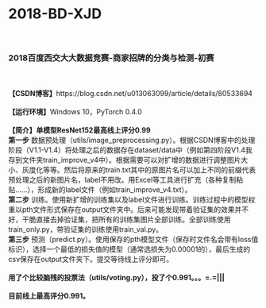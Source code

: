 # 2018-BD-XJD
<br>
<h3>2018百度西交大大数据竞赛-商家招牌的分类与检测-初赛</h3>
<br><br>
<b>【CSDN博客】</b>https://blog.csdn.net/u013063099/article/details/80533694
<br><br>
<b>【运行环境】</b>Windows 10，PyTorch 0.4.0
<br><br>
<b>【简介】单模型ResNet152最高线上评分0.99</b>
<br>
<b>第一步</b> 数据预处理（utils/image_preprocessing.py）。根据CSDN博客中的处理阶段（V1.1-V1.4）将处理之后的数据存在dataset/data中（例如第四阶段V1.4我存到文件夹train_improve_v4中）。根据需要可以对扩增的数据进行调整图片大小、灰度化等等。然后将原来的train.txt其中的原图片名可以加上不同的前缀代表预处理之后的新图片名，label不用改。用Excel等工具进行扩充（各种复制粘贴……），形成新的label文件（例如train_improve_v4.txt）。<br>
<b>第二步</b> 训练。使用新扩增的训练集以及label文件进行训练。训练过程中的模型权重以pth文件形式保存在output文件夹中。后来可能发现带着验证集的效果并不好，干脆直接去掉验证集，把所有的训练集图片全部训练。全部训练使用train_only.py，带验证集的训练使用train_val.py。<br>
<b>第三步</b> 预测（predict.py）。使用保存的pth模型文件（保存时文件名会带有loss值标识），选择一个最低的损失值的模型（通常选损失为0.00001的），最后生成的csv保存在output文件夹下。提交等待线上评分即可。<br>
<br>
<b>用了个比较脑残的投票法（utils/voting.py），投了个0.991。。。=.=|||</b>
<br><br>
<b>目前线上最高评分0.991。</b>

